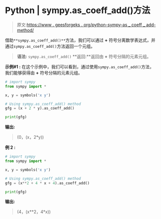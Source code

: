 # Python | sympy.as_coeff_add()方法

> 原文:[https://www . geesforgeks . org/python-sympy-as _ coeff _ add-method/](https://www.geeksforgeeks.org/python-sympy-as_coeff_add-method/)

借助`**sympy.as_coeff_add()**`方法，我们可以通过 **+** 符号分离数学表达式，并通过`sympy.as_coeff_add()`方法返回一个元组。

> **语法:** `sympy.as_coeff_add()`
> **返回:**返回由 **+** 符号分隔的元素元组。

**示例#1 :**
在这个示例中，我们可以看到，通过使用`sympy.as_coeff_add()`方法，我们能够获得由 **+** 符号分隔的元素元组。

```py
# import sympy
from sympy import * 

x, y = symbols('x y')

# Using sympy.as_coeff_add() method
gfg = (x + 2 * y).as_coeff_add()

print(gfg)
```

**输出:**

> (0，(x，2*y))

**例 2 :**

```py
# import sympy
from sympy import * 

x, y = symbols('x y')

# Using sympy.as_coeff_add() method
gfg = (x**2 + 4 * x + 4).as_coeff_add()

print(gfg)
```

**输出:**

> (4，(x**2，4*x))